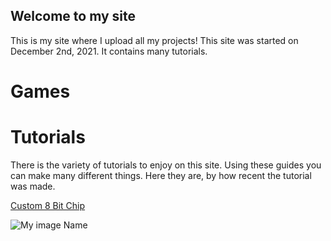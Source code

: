 ## Welcome to my site
This is my site where I upload all my projects! This site was started on December 2nd, 2021. It contains many tutorials. 
# Games
# Tutorials
There is the variety of tutorials to enjoy on this site. Using these guides you can make many different things. Here they are, by how recent the tutorial was made. 

[Custom 8 Bit Chip](https://brq7.github.io/Site/Tutorials/Test.md)

![My image Name](https://encrypted-tbn0.gstatic.com/images?q=tbn:ANd9GcTOLCV7I5_7UvkgSneINlm1UAEn11RVHQ87feyXO0WUnWJOnJMvaPOi62oDQyt9hiWnHbI:https://www.kindpng.com/picc/m/115-1157890_lego-png-download-image-pile-of-lego-bricks.png&usqp=CAU)
